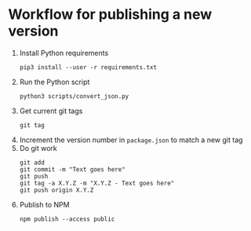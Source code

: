 # Workflow for publishing a new version

1. Install Python requirements
    ```
    pip3 install --user -r requirements.txt
    ```
1. Run the Python script 
    ```
    python3 scripts/convert_json.py
    ```
1. Get current git tags
   ```
   git tag
   ```
1. Increment the version number in `package.json` to match a new git tag
1. Do git work
    ```
    git add 
    git commit -m "Text goes here"
    git push
    git tag -a X.Y.Z -m "X.Y.Z - Text goes here"
    git push origin X.Y.Z
    ```
1. Publish to NPM
   ```
   npm publish --access public
   ```